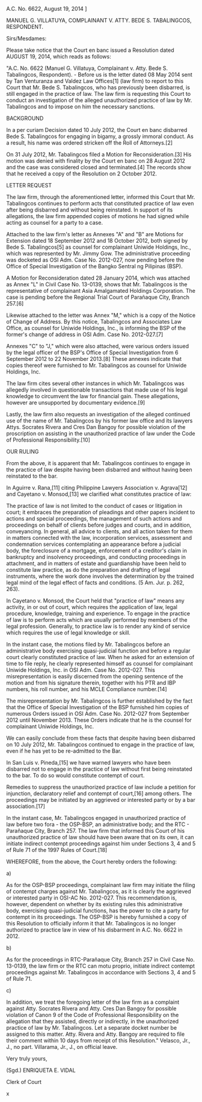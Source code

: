 A.C. No. 6622, August 19, 2014 ]

MANUEL G. VILLATUYA, COMPLAINANT V. ATTY. BEDE S. TABALINGCOS, RESPONDENT.

  

Sirs/Mesdames:

  

Please take notice that the Court en banc issued a Resolution dated AUGUST 19, 2014, which reads as follows:

"A.C. No. 6622 (Manuel G. Villatuya, Complainant v. Atty. Bede S. Tabalingcos, Respondent). - Before us is the letter dated 08 May 2014 sent by Tan Venturanza and Valdez Law Offices[1] (law firm) to report to this Court that Mr. Bede S. Tabalingcos, who has previously been disbarred, is still engaged in the practice of law. The law firm is requesting this Court to conduct an investigation of the alleged unauthorized practice of law by Mr. Tabalingcos and to impose on him the necessary sanctions.

  

BACKGROUND

  

In a per curiam Decision dated 10 July 2012, the Court en banc disbarred Bede S. Tabalingcos for engaging in bigamy, a grossly immoral conduct. As a result, his name was ordered stricken off the Roll of Attorneys.[2]

  

On 31 July 2012, Mr. Tabalingcos filed a Motion for Reconsideration.[3] His motion was denied with finality by the Court en banc on 28 August 2012 and the case was considered closed and terminated.[4] The records show that he received a copy of the Resolution on 2 October 2012.

  

LETTER REQUEST

  

The law firm, through the aforementioned letter, informed this Court that Mr. Tabalingcos continues to perform acts that constituted practice of law even after being disbarred and without being reinstated. In support of its allegations, the law firm appended copies of motions he had signed while acting as counsel for a party to a case.

  

Attached to the law firm's letter as Annexes "A" and "B" are Motions for Extension dated 18 September 2012 and 18 October 2012, both signed by Bede S. Tabalingcos[5] as counsel for complainant Uniwide Holdings, Inc., which was represented by Mr. Jimmy Gow. The administrative proceeding was docketed as OSI Adm. Case No. 2012-027, now pending before the Office of Special Investigation of the Bangko Sentral ng Pilipinas (BSP).

  

A Motion for Reconsideration dated 28 January 2014, which was attached as Annex "L" in Civil Case No. 13-0139, shows that Mr. Tabalingcos is the representative of complainant Asia Amalgamated Holdings Corporation. The case is pending before the Regional Trial Court of Parañaque City, Branch 257.[6]

  

Likewise attached to the letter was Annex "M," which is a copy of the Notice of Change of Address. By this notice, Tabalingcos and Associates Law Office, as counsel for Uniwide Holdings, Inc., is informing the BSP of the former's change of address in OSI Adm. Case No. 2012-027.[7]

  

Annexes "C" to "J," which were also attached, were various orders issued by the legal officer of the BSP's Office of Special Investigation from 6 September 2012 to 22 November 2013.[8] These annexes indicate that copies thereof were furnished to Mr. Tabalingcos as counsel for Uniwide Holdings, Inc.

  

The law firm cites several other instances in which Mr. Tabalingcos was allegedly involved in questionable transactions that made use of his legal knowledge to circumvent the law for financial gain. These allegations, however are unsupported by documentary evidence.[9]

  

Lastly, the law firm also requests an investigation of the alleged continued use of the name of Mr. Tabalingcos by his former law office and its lawyers Attys. Socrates Rivera and Cres Dan Bangoy for possible violation of the proscription on assisting in the unauthorized practice of law under the Code of Professional Responsibility.[10]

  

OUR RULING

  

From the above, it is apparent that Mr. Tabalingcos continues to engage in the practice of law despite having been disbarred and without having been reinstated to the bar.

  

In Aguirre v. Rana,[11] citing Philippine Lawyers Association v. Agrava[12] and Cayetano v. Monsod,[13] we clarified what constitutes practice of law:

  

The practice of law is not limited to the conduct of cases or litigation in court; it embraces the preparation of pleadings and other papers incident to actions and special proceedings, the management of such actions and proceedings on behalf of clients before judges and courts, and in addition, conveyancing. In general, all advice to clients, and all action taken for them in matters connected with the law, incorporation services, assessment and condemnation services contemplating an appearance before a judicial body, the foreclosure of a mortgage, enforcement of a creditor's claim in bankruptcy and insolvency proceedings, and conducting proceedings in attachment, and in matters of estate and guardianship have been held to constitute law practice, as do the preparation and drafting of legal instruments, where the work done involves the determination by the trained legal mind of the legal effect of facts and conditions. (5 Am. Jur. p. 262, 263).

  

In Cayetano v. Monsod, the Court held that "practice of law" means any activity, in or out of court, which requires the application of law, legal procedure, knowledge, training and experience. To engage in the practice of law is to perform acts which are usually performed by members of the legal profession. Generally, to practice law is to render any kind of service which requires the use of legal knowledge or skill.

  

In the instant case, the motions filed by Mr. Tabalingcos before an administrative body exercising quasi-judicial function and before a regular court clearly constituted practice of law. When he asked for an extension of time to file reply, he clearly represented himself as counsel for complainant Uniwide Holdings, Inc. in OSI Adm. Case No. 2012-027. This misrepresentation is easily discerned from the opening sentence of the motion and from his signature therein, together with his PTR and IBP numbers, his roll number, and his MCLE Compliance number.[14]

  

The misrepresentation by Mr. Tabalingcos is further established by the fact that the Office of Special Investigation of the BSP furnished him copies of numerous Orders issued in OSI Adm. Case No. 2012-027 from September 2012 until November 2013. These Orders indicate that he is the counsel for complainant Uniwide Holdings, Inc.

  

We can easily conclude from these facts that despite having been disbarred on 10 July 2012, Mr. Tabalingcos continued to engage in the practice of law, even if he has yet to be re-admitted to the Bar.

  

In San Luis v. Pineda,[15] we have warned lawyers who have been disbarred not to engage in the practice of law without first being reinstated to the bar. To do so would constitute contempt of court.

  

Remedies to suppress the unauthorized practice of law include a petition for injunction, declaratory relief and contempt of court,[16] among others. The proceedings may be initiated by an aggrieved or interested party or by a bar association.[17]

  

In the instant case, Mr. Tabalingcos engaged in unauthorized practice of law before two fora - the OSP-BSP, an administrative body; and the RTC - Parañaque City, Branch 257. The law firm that informed this Court of his unauthorized practice of law should have been aware that on its own, it can initiate indirect contempt proceedings against him under Sections 3, 4 and 5 of Rule 71 of the 1997 Rules of Court.[18]

  

WHEREFORE, from the above, the Court hereby orders the following:

  

a)

As for the OSP-BSP proceedings, complainant law firm may initiate the filing of contempt charges against Mr. Tabalingcos, as it is clearly the aggrieved or interested party in OSI-AC No. 2012-027. This recommendation is, however, dependent on whether by its existing rules this administrative body, exercising quasi-judicial functions, has the power to cite a party for contempt in its proceedings. The OSP-BSP is hereby furnished a copy of this Resolution to officially inform it that Mr. Tabalingcos is no longer authorized to practice law in view of his disbarment in A.C. No. 6622 in 2012.

  
  

b)

As for the proceedings in RTC-Parañaque City, Branch 257 in Civil Case No. 13-0139, the law firm or the RTC can motu proprio, initiate indirect contempt proceedings against Mr. Tabalingcos in accordance with Sections 3, 4 and 5 of Rule 71.

  
  

c)

In addition, we treat the foregoing letter of the law firm as a complaint against Atty. Socrates Rivera and Atty. Cres Dan Bangoy for possible violation of Canon 9 of the Code of Professional Responsibility on the allegation that they assisted, directly or indirectly, in the unauthorized practice of law by Mr. Tabalingcos. Let a separate docket number be assigned to this matter. Atty. Rivera and Atty. Bangoy are required to file their comment within 10 days from receipt of this Resolution." Velasco, Jr., J., no part. Villarama, Jr., J., on official leave.

  

Very truly yours,

  

(Sgd.) ENRIQUETA E. VIDAL

Clerk of Court

x